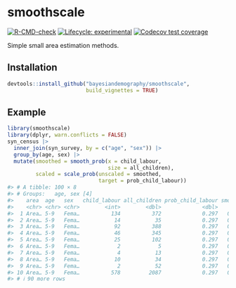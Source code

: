 
<!-- README.md is generated from README.Rmd. Please edit that file -->

# smoothscale

<!-- badges: start -->

[![R-CMD-check](https://github.com/bayesiandemography/smoothscale/actions/workflows/R-CMD-check.yaml/badge.svg)](https://github.com/bayesiandemography/smoothscale/actions/workflows/R-CMD-check.yaml)
[![Lifecycle:
experimental](https://img.shields.io/badge/lifecycle-experimental-orange.svg)](https://lifecycle.r-lib.org/articles/stages.html#experimental)
[![Codecov test
coverage](https://codecov.io/gh/bayesiandemography/smoothscale/branch/main/graph/badge.svg)](https://app.codecov.io/gh/bayesiandemography/smoothscale?branch=main)
<!-- badges: end -->

Simple small area estimation methods.

## Installation

``` r
devtools::install_github("bayesiandemography/smoothscale", 
                         build_vignettes = TRUE)
```

## Example

``` r
library(smoothscale)
library(dplyr, warn.conflicts = FALSE)
syn_census |>
  inner_join(syn_survey, by = c("age", "sex")) |>
  group_by(age, sex) |>
  mutate(smoothed = smooth_prob(x = child_labour,
                                size = all_children),
         scaled = scale_prob(unscaled = smoothed,
                             target = prob_child_labour))
#> # A tibble: 100 × 8
#> # Groups:   age, sex [4]
#>    area  age   sex   child_labour all_children prob_child_labour smoothed scaled
#>    <chr> <chr> <chr>        <int>        <dbl>             <dbl>    <dbl>  <dbl>
#>  1 Area… 5-9   Fema…          134          372             0.297   0.351   0.414
#>  2 Area… 5-9   Fema…           14           35             0.297   0.325   0.390
#>  3 Area… 5-9   Fema…           92          388             0.297   0.236   0.310
#>  4 Area… 5-9   Fema…           46          345             0.297   0.140   0.223
#>  5 Area… 5-9   Fema…           25          102             0.297   0.241   0.314
#>  6 Area… 5-9   Fema…            2            5             0.297   0.252   0.324
#>  7 Area… 5-9   Fema…            4           13             0.297   0.252   0.324
#>  8 Area… 5-9   Fema…           10           34             0.297   0.264   0.335
#>  9 Area… 5-9   Fema…            2           52             0.297   0.0995  0.186
#> 10 Area… 5-9   Fema…          578         2087             0.297   0.276   0.346
#> # ℹ 90 more rows
```
